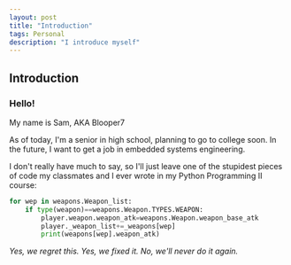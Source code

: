 ```yaml
---
layout: post
title: "Introduction"
tags: Personal
description: "I introduce myself"
---
```

## Introduction

### Hello!

My name is Sam, AKA Blooper7

As of today, I'm a senior in high school, planning to go to college soon. In the future, I want to get a job in embedded systems engineering.

I don't really have much to say, so I'll just leave one of the stupidest pieces of code my classmates and I ever wrote in my Python Programming II course:

``` python
for wep in weapons.Weapon_list:
    if type(weapon)==weapons.Weapon.TYPES.WEAPON:
        player.weapon.weapon_atk=weapons.Weapon.weapon_base_atk
        player._weapon_list+=_weapons[wep]
        print(weapons[wep].weapon_atk)
```
*Yes, we regret this. Yes, we fixed it. No, we'll never do it again.*
